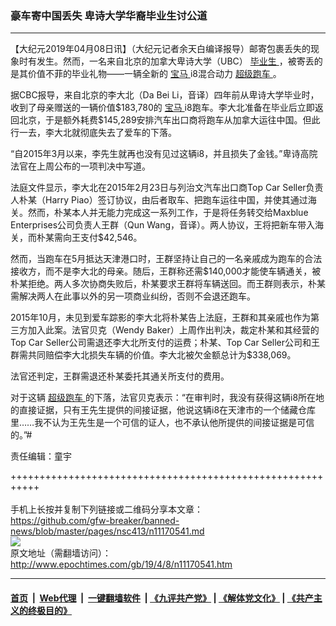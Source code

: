 ### 豪车寄中国丢失 卑诗大学华裔毕业生讨公道
------------------------

<p>
 【大纪元2019年04月08日讯】（大纪元记者余天白编译报导）邮寄包裹丢失的现象时有发生。然而，一名来自北京的加拿大卑诗大学（UBC）
 <a href="http://www.epochtimes.com/gb/tag/%E6%AF%95%E4%B8%9A%E7%94%9F.html">
  毕业生
 </a>
 ，被寄丢的是其价值不菲的毕业礼物——一辆全新的
 <a href="http://www.epochtimes.com/gb/tag/%E5%AE%9D%E9%A9%AC.html">
  宝马
 </a>
 i8混合动力
 <a href="http://www.epochtimes.com/gb/tag/%E8%B6%85%E7%BA%A7%E8%B7%91%E8%BD%A6.html">
  超级跑车
 </a>
 。
</p>
<p>
 据CBC报导，来自北京的李大北（Da Bei Li，音译）四年前从卑诗大学毕业时，收到了母亲赠送的一辆价值$183,780的
 <a href="http://www.epochtimes.com/gb/tag/%E5%AE%9D%E9%A9%AC.html">
  宝马
 </a>
 i8跑车。李大北准备在毕业后立即返回北京，于是额外耗费$145,289安排汽车出口商将跑车从加拿大运往中国。但此行一去，李大北就彻底失去了爱车的下落。
</p>
<p>
 “自2015年3月以来，李先生就再也没有见过这辆i8，并且损失了金钱。”卑诗高院法官在上周公布的一项判决中写道。
</p>
<p>
 法庭文件显示，李大北在2015年2月23日与列治文汽车出口商Top Car Seller负责人朴某（Harry Piao）签订协议，由后者取车、把跑车运往中国，并使其通过海关。然而，朴某本人并无能力完成这一系列工作，于是将任务转交给Maxblue Enterprises公司负责人王群（Qun Wang，音译）。两人协议，王将把新车带入海关，而朴某需向王支付$42,546。
</p>
<p>
 然而，当跑车在5月抵达天津港口时，王群坚持让自己的一名亲戚成为跑车的合法接收方，而不是李大北的母亲。随后，王群称还需$140,000才能使车辆通关，被朴某拒绝。两人多次协商失败后，朴某要求王群将车辆送回。而王群则表示，朴某需解决两人在此事以外的另一项商业纠纷，否则不会退还跑车。
</p>
<p>
 2015年10月，未见到爱车踪影的李大北将朴某告上法庭，王群和其亲戚也作为第三方加入此案。法官贝克（Wendy Baker）上周作出判决，裁定朴某和其经营的Top Car Seller公司需退还李大北所支付的运费；朴某、Top Car Seller公司和王群需共同赔偿李大北损失车辆的价值。李大北被欠金额总计为$338,069。
</p>
<p>
 法官还判定，王群需退还朴某委托其通关所支付的费用。
</p>
<p>
 对于这辆
 <a href="http://www.epochtimes.com/gb/tag/%E8%B6%85%E7%BA%A7%E8%B7%91%E8%BD%A6.html">
  超级跑车
 </a>
 的下落，法官贝克表示：“在审判时，我没有获得这辆i8所在地的直接证据，只有王先生提供的间接证据，他说这辆i8在天津市的一个储藏仓库里……我不认为王先生是一个可信的证人，也不承认他所提供的间接证据是可信的。”#
</p>
<p>
 责任编辑：童宇
</p>

+++++++++++++++++++++++++++++++++++++++++++++++++++++++++++<br/><br/>
手机上长按并复制下列链接或二维码分享本文章：<br/>
https://github.com/gfw-breaker/banned-news/blob/master/pages/nsc413/n11170541.md <br/>
<a href='https://github.com/gfw-breaker/banned-news/blob/master/pages/nsc413/n11170541.md'><img src='https://github.com/gfw-breaker/banned-news/blob/master/pages/nsc413/n11170541.md.png'/></a> <br/>
原文地址（需翻墙访问）：http://www.epochtimes.com/gb/19/4/8/n11170541.htm


------------------------
#### [首页](https://github.com/gfw-breaker/banned-news/blob/master/README.md) &nbsp;|&nbsp; [Web代理](https://github.com/labour-camp/helloworld) &nbsp;|&nbsp; [一键翻墙软件](https://github.com/gfw-breaker/nogfw/blob/master/README.md) &nbsp;| [《九评共产党》](https://github.com/gfw-breaker/9ping.md/blob/master/README.md#九评之一评共产党是什么) | [《解体党文化》](https://github.com/gfw-breaker/jtdwh.md/blob/master/README.md) | [《共产主义的终极目的》](https://github.com/gfw-breaker/gczydzjmd.md/blob/master/README.md)

